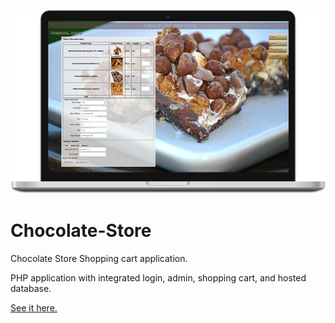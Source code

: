 [![Play the game.](chocolate-store.png)](https://caseys-chocolate-store.herokuapp.com/)
# Chocolate-Store
Chocolate Store Shopping cart application.

PHP application with integrated login, admin, shopping cart, and hosted database.

[See it here.](https://caseys-chocolate-store.herokuapp.com/)
